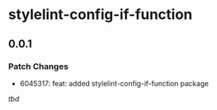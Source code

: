 # stylelint-config-if-function

## 0.0.1

### Patch Changes

- 6045317: feat: added stylelint-config-if-function package

_tbd_
